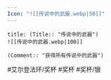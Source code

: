 ```yaml
---
Icon: "![[传说中的武器.webp|50]]"
---
```

```ad-common-silver-trophy
title: (Title:: "传说中的武器")
![[传说中的武器.webp|100]]

(Comment:: "获得所有传说中的武器")
```

#艾尔登法环/奖杯 #奖杯 #奖杯/银